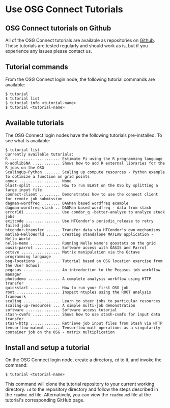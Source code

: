 Use OSG Connect Tutorials 
====================================



OSG Connect tutorials on Github
-------------------------------

All of the OSG Connect tutorials are available as repositories on
[Github](<https://github.com/OSGConnect/>). These
tutorials are tested regularly and should work as is, but if 
you experience any issues please contact us. 

Tutorial commands
-----------------

From the OSG Connect login node, the following tutorial
commands are available:

	$ tutorial
	$ tutorial list
	$ tutorial info <tutorial-name>
	$ tutorial <tutorial-name>

Available tutorials
-------------------

The OSG Connect login nodes have the following tutorials 
pre-installed. To see what is available:

	$ tutorial list
	Currently available tutorials:
	R ...................... Estimate Pi using the R programming language
	R-addlibSNA ............ Shows how to add R external libraries for the R jobs on the OSG
	ScalingUp-Python ....... Scaling up compute resources - Python example to optimize a function on grid points
	annex .................. None
	blast-split ............ How to run BLAST on the OSG by splitting a large input file
	connect-client ......... Demonstrates how to use the connect client for remote job submission
	dagman-wordfreq ........ DAGMan based wordfreq example
	dagman-wordfreq-stash .. DAGMan based wordfreq - data from stash
	error101 ............... Use condor_q -better-analyze to analyze stuck jobs
	exitcode ............... Use HTCondor's periodic_release to retry failed jobs
	htcondor-transfer ...... Transfer data via HTCondor's own mechanisms
	matlab-HelloWorld ...... Creating standalone MATLAB application - Hello World 
	nelle-nemo ............. Running Nelle Nemo's goostats on the grid
	oasis-parrot ........... Software access with OASIS and Parrot
	octave ................. Matrix manipulation via the Octave programming language
	osg-locations .......... Tutorial based on OSG location exercise from the User School
	pegasus ................ An introduction to the Pegasus job workflow manager
	photodemo .............. A complete analysis workflow using HTTP transfer
	quickstart ............. How to run your first OSG job
	root ................... Inspect ntuples using the ROOT analysis framework
	scaling ................ Learn to steer jobs to particular resources
	scaling-up-resources ... A simple multi-job demonstration
	software ............... Software access tutorial
	stash-cvmfs ............ Shows how to use stash-cvmfs for input data transfer
	stash-http ............. Retrieve job input files from Stash via HTTP
	tensorflow-matmul ...... Tensorflow math operations as a singularity container job on the OSG - matrix multiplication
  
Install and setup a tutorial
----------------------------

On the OSG Connect login node, create a directory, `cd`
to it, and invoke the command:

	$ tutorial <tutorial-name>
  
This command will clone the tutorial repository to your current working directory.
`cd` to the repository directory and follow the steps described in the `readme.md` file.
Alternatively, you can view the `readme.md` file at the tutorial's corresponding GitHub page.

